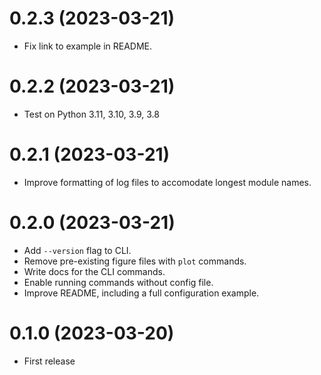 # 0.2.3 (2023-03-21)

- Fix link to example in README.

# 0.2.2 (2023-03-21)

- Test on Python 3.11, 3.10, 3.9, 3.8

# 0.2.1 (2023-03-21)

- Improve formatting of log files to accomodate longest module names.

# 0.2.0 (2023-03-21)

- Add `--version` flag to CLI.
- Remove pre-existing figure files with `plot` commands.
- Write docs for the CLI commands.
- Enable running commands without config file.
- Improve README, including a full configuration example.

# 0.1.0 (2023-03-20)

- First release
